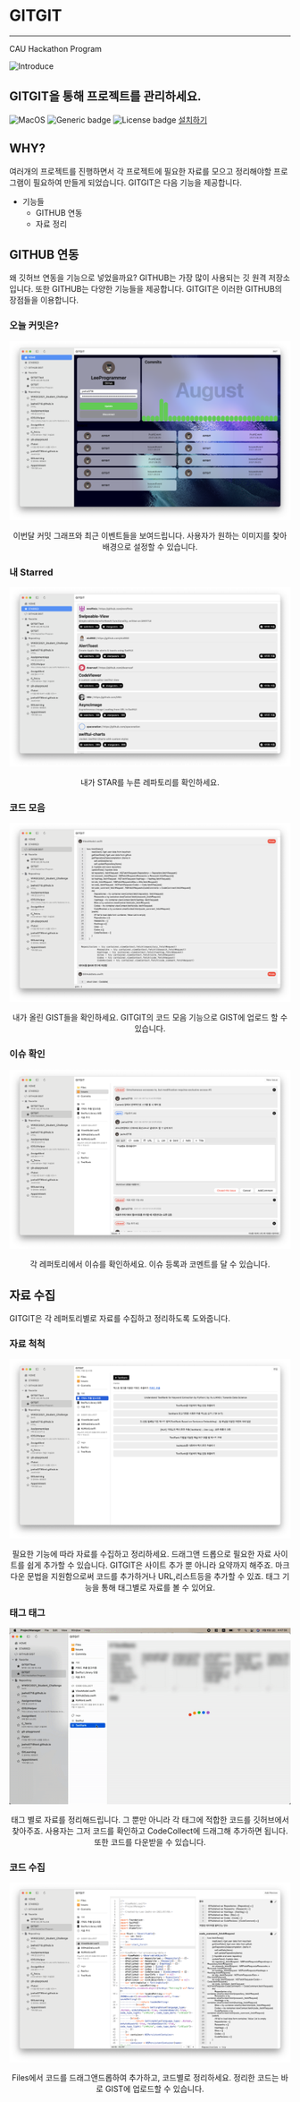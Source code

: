 # GITGIT
----------
CAU Hackathon Program

![Introduce](./Introduce/HomeIntro.png)

## GITGIT을 통해 프로젝트를 관리하세요.

![MacOS](https://shields.io/badge/MacOS--9cf?logo=Apple&style=social)
![Generic badge](https://img.shields.io/badge/version-1.0.0-critical.svg)
![License badge](https://img.shields.io/cocoapods/l/m)
[설치하기](https://drive.google.com/file/d/1-jBivXb_QFOCHr0obB2UwljZjFTjwAP7/view?usp=sharing)

## WHY?

여러개의 프로젝트를 진행하면서 각 프로젝트에 필요한 자료를 모으고 정리해야할 프로그램이 필요하여 만들게 되었습니다.
GITGIT은 다음 기능을 제공합니다.

+ 기능들
    + GITHUB 연동
    + 자료 정리


## GITHUB 연동

왜 깃허브 연동을 기능으로 넣었을까요? GITHUB는 가장 많이 사용되는 깃 원격 저장소입니다. 또한 GITHUB는 다양한 기능들을 제공합니다. GITGIT은 이러한 GITHUB의 장점들을 이용합니다.

### 오늘 커밋은?

![Generic badge](./Introduce/HOME.png)

<center> 이번달 커밋 그래프와 최근 이벤트들을 보여드립니다.  사용자가 원하는 이미지를 찾아 배경으로 설정할 수 있습니다.</center>

### 내 Starred

![Generic badge](./Introduce/Starred.png)

<center>내가 STAR를 누른 레파토리를 확인하세요.</center>

### 코드 모음

![Generic badge](./Introduce/GIST.png)

<center>내가 올린 GIST들을 확인하세요. GITGIT의 코드 모음 기능으로 GIST에 업로드 할 수 있습니다.</center>

### 이슈 확인

![Generic badge](./Introduce/Issues.png)
<center>각 레퍼토리에서 이슈를 확인하세요. 이슈 등록과 코멘트를 달 수 있습니다.</center>

## 자료 수집

GITGIT은 각 레퍼토리별로 자료를 수집하고 정리하도록 도와줍니다.

### 자료 척척

![Generic badge](./Introduce/Document.png)

<center>필요한 기능에 따라 자료를 수집하고 정리하세요. 드래그앤 드롭으로 필요한 자료 사이트를 쉽게 추가할 수 있습니다. GITGIT은 사이트 추가 뿐 아니라 요약까지 해주죠. 마크다운 문법을 지원함으로써 코드를 추가하거나 URL,리스트등을 추가할 수 있죠. 태그 기능을 통해 태그별로 자료를 볼 수 있어요.</center>

### 태그 태그

<p align="center">
  <img src="./Introduce/Drag.gif"/>
</p>

<center>태그 별로 자료를 정리해드립니다. 그 뿐만 아니라 각 태그에 적합한 코드를 깃허브에서 찾아주죠. 사용자는 그저 코드를 확인하고 CodeCollect에 드래그해 추가하면 됩니다. 또한 코드를 다운받을 수 있습니다.</center>

### 코드 수집

![Generic badge](./Introduce/CodeCollect.png)

<center> Files에서 코드를 드래그앤드롭하여 추가하고, 코드별로 정리하세요. 정리한 코드는 바로 GIST에 업로드할 수 있습니다.</center>
